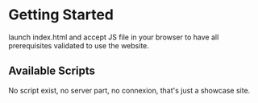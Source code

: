 # Getting Started

launch index.html and accept JS file in your browser to have all prerequisites validated to use the website.

## Available Scripts

No script exist, no server part, no connexion, that's just a showcase site.
